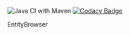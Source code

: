 ![Java CI with Maven](https://github.com/EmlKoks/EntityBrowser/workflows/Java%20CI%20with%20Maven/badge.svg)
[![Codacy Badge](https://api.codacy.com/project/badge/Grade/9349feda127541c5b2965d81e24a6178)](https://app.codacy.com/manual/EmlKoks/EntityBrowser?utm_source=github.com&utm_medium=referral&utm_content=EmlKoks/EntityBrowser&utm_campaign=Badge_Grade_Dashboard)

EntityBrowser
